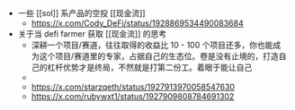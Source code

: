 - 一些 [[sol]] 系产品的空投 [[现金流]]
	- https://x.com/Cody_DeFi/status/1928869534490083684
- 关于当 defi farmer 获取 [[现金流]] 的思考
	- 深耕一个项目/赛道，往往取得的收益比 10 - 100 个项目还多，你也能成为这个项目/赛道里的专家，占据自己的生态位。卷是没有止境的，打造自己的杠杆优势才是终局，不然就是打第二份工。着眼于能让自己
	-
	- https://x.com/starzqeth/status/1927913970058547630
	- https://x.com/rubywxt1/status/1927909808784691302